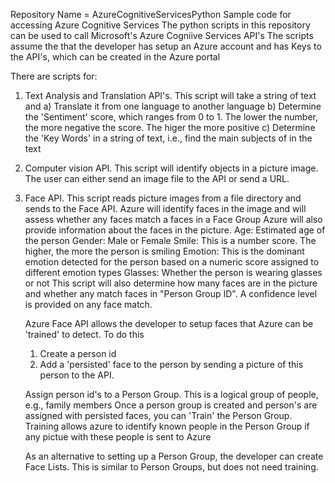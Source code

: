 Repository Name = AzureCognitiveServicesPython
Sample code for accessing Azure Cognitive Services
The python scripts in this repository can be used to call Microsoft's Azure Cogniive Services API's
The scripts assume the that the developer has setup an Azure account and has Keys to the API's, which can be created in the Azure portal

There are scripts for:
1)  Text Analysis and Translation API's.    This script will take a string of text and
  a) Translate it from one language to another language
  b) Determine the 'Sentiment' score, which ranges from 0 to 1. The lower the number, the more negative the score.  The higer the more positive
  c) Determine the 'Key Words' in a string of text, i.e., find the main subjects of in the text
 
2) Computer vision API.  This script will identify objects in a picture image.  The user can either send an image file to the API or send a URL.
3) Face API.  This script reads picture images from a file directory and sends to the Face API. 
   Azure will identify faces in the image and will assess whether any faces match a faces in a Face Group
   Azure will also provide information about the faces in the picture.
      Age:  Estimated age of the person
      Gender:  Male or Female
      Smile: This is a number score.  The higher, the more the person is smiling
      Emotion: This is the dominant emotion detected for the person based on a numeric score assigned to different emotion types
      Glasses:  Whether the person is wearing glasses or not
   This script will also determine how many faces are in the picture and whether any match faces in "Person Group ID". 
   A confidence level is provided on any face match.
   
   Azure Face API allows the developer to setup faces that Azure can be 'trained' to detect.  To do this
      1) Create a person id
      2) Add a 'persisted' face to the person by sending a picture of this person to the API.   
  
   Assign person id's to a Person Group.  This is a logical group of people, e.g., family members
   Once a person group is created and person's are assigned with persisted faces, you can 'Train' the Person Group.
   Training allows azure to identify known people in the Person Group if any pictue with these people is sent to Azure
   
   As an alternative to setting up a Person Group, the developer can create Face Lists.  This is similar to Person Groups, but does not need training.
    
   
